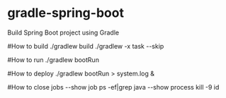 # gradle-spring-boot
Build Spring Boot project using Gradle

#How to build
./gradlew build
./gradlew -x task --skip

#How to run
./gradlew bootRun

#How to deploy
./gradlew bootRun > system.log &

#How to close
jobs --show job
ps -ef|grep java  --show process
kill -9 id